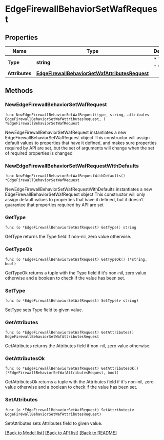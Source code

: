 # EdgeFirewallBehaviorSetWafRequest

## Properties

Name | Type | Description | Notes
------------ | ------------- | ------------- | -------------
**Type** | **string** | * &#x60;set_waf&#x60; - set_waf | 
**Attributes** | [**EdgeFirewallBehaviorSetWafAttributesRequest**](EdgeFirewallBehaviorSetWafAttributesRequest.md) |  | 

## Methods

### NewEdgeFirewallBehaviorSetWafRequest

`func NewEdgeFirewallBehaviorSetWafRequest(type_ string, attributes EdgeFirewallBehaviorSetWafAttributesRequest, ) *EdgeFirewallBehaviorSetWafRequest`

NewEdgeFirewallBehaviorSetWafRequest instantiates a new EdgeFirewallBehaviorSetWafRequest object
This constructor will assign default values to properties that have it defined,
and makes sure properties required by API are set, but the set of arguments
will change when the set of required properties is changed

### NewEdgeFirewallBehaviorSetWafRequestWithDefaults

`func NewEdgeFirewallBehaviorSetWafRequestWithDefaults() *EdgeFirewallBehaviorSetWafRequest`

NewEdgeFirewallBehaviorSetWafRequestWithDefaults instantiates a new EdgeFirewallBehaviorSetWafRequest object
This constructor will only assign default values to properties that have it defined,
but it doesn't guarantee that properties required by API are set

### GetType

`func (o *EdgeFirewallBehaviorSetWafRequest) GetType() string`

GetType returns the Type field if non-nil, zero value otherwise.

### GetTypeOk

`func (o *EdgeFirewallBehaviorSetWafRequest) GetTypeOk() (*string, bool)`

GetTypeOk returns a tuple with the Type field if it's non-nil, zero value otherwise
and a boolean to check if the value has been set.

### SetType

`func (o *EdgeFirewallBehaviorSetWafRequest) SetType(v string)`

SetType sets Type field to given value.


### GetAttributes

`func (o *EdgeFirewallBehaviorSetWafRequest) GetAttributes() EdgeFirewallBehaviorSetWafAttributesRequest`

GetAttributes returns the Attributes field if non-nil, zero value otherwise.

### GetAttributesOk

`func (o *EdgeFirewallBehaviorSetWafRequest) GetAttributesOk() (*EdgeFirewallBehaviorSetWafAttributesRequest, bool)`

GetAttributesOk returns a tuple with the Attributes field if it's non-nil, zero value otherwise
and a boolean to check if the value has been set.

### SetAttributes

`func (o *EdgeFirewallBehaviorSetWafRequest) SetAttributes(v EdgeFirewallBehaviorSetWafAttributesRequest)`

SetAttributes sets Attributes field to given value.



[[Back to Model list]](../README.md#documentation-for-models) [[Back to API list]](../README.md#documentation-for-api-endpoints) [[Back to README]](../README.md)



